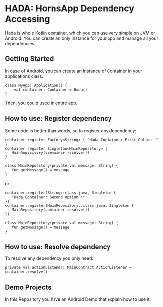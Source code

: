 # HADA: HornsApp Dependency Accessing
Hada is whole Kotlin container, which you can use very simple on JVM or Android. You can create an only instance for your app and manage all your dependencies.   

## Getting Started
In case of Android, you can create an instance of Container in your applications class.

```
class MyApp: Application() {
    val container: Container = Hada()
}
```

Then, you could used in entire app.

## How to use: Register dependency
 Some code is better than words, so to register any dependency:

 ```
 container register Factory<String> { "Hada Container: First Option !" }
 container register Singleton<MainRepository> {
    MainRepository(container.resolve())
 }

 class MainRepository(private val message: String) {
    fun getMessage() = message
 }
 ```

 or

 ```
 container.register(String::class.java, Singleton {
    "Hada Container: Second Option !"
 })
 container.register(MainRepository::class.java, Singleton {
    MainRepository(container.resolve())
 })

 class MainRepository(private val message: String) {
    fun getMessage() = message
 }
 ```

 ## How to use: Resolve dependency
 To resolve any dependency you only need:

 ```
 private val actionListener: MainContract.ActionListener = container.resolve()
 ```

 ## Demo Projects
 In this Repository you have an Android Demo that explain how to use it.